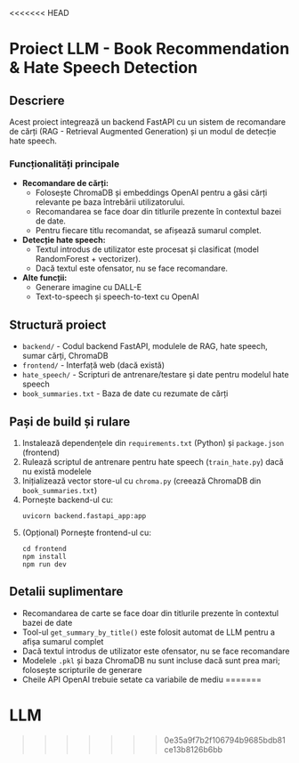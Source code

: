 <<<<<<< HEAD
# Proiect LLM - Book Recommendation & Hate Speech Detection

## Descriere
Acest proiect integrează un backend FastAPI cu un sistem de recomandare de cărți (RAG - Retrieval Augmented Generation) și un modul de detecție hate speech.

### Funcționalități principale
- **Recomandare de cărți:**
  - Folosește ChromaDB și embeddings OpenAI pentru a găsi cărți relevante pe baza întrebării utilizatorului.
  - Recomandarea se face doar din titlurile prezente în contextul bazei de date.
  - Pentru fiecare titlu recomandat, se afișează sumarul complet.
- **Detecție hate speech:**
  - Textul introdus de utilizator este procesat și clasificat (model RandomForest + vectorizer).
  - Dacă textul este ofensator, nu se face recomandare.
- **Alte funcții:**
  - Generare imagine cu DALL-E
  - Text-to-speech și speech-to-text cu OpenAI

## Structură proiect
- `backend/` - Codul backend FastAPI, modulele de RAG, hate speech, sumar cărți, ChromaDB
- `frontend/` - Interfață web (dacă există)
- `hate_speech/` - Scripturi de antrenare/testare și date pentru modelul hate speech
- `book_summaries.txt` - Baza de date cu rezumate de cărți

## Pași de build și rulare
1. Instalează dependențele din `requirements.txt` (Python) și `package.json` (frontend)
2. Rulează scriptul de antrenare pentru hate speech (`train_hate.py`) dacă nu există modelele
3. Inițializează vector store-ul cu `chroma.py` (creează ChromaDB din `book_summaries.txt`)
4. Pornește backend-ul cu:
   ```
   uvicorn backend.fastapi_app:app
   ```
5. (Opțional) Pornește frontend-ul cu:
   ```
   cd frontend
   npm install
   npm run dev
   ```

## Detalii suplimentare
- Recomandarea de carte se face doar din titlurile prezente în contextul bazei de date
- Tool-ul `get_summary_by_title()` este folosit automat de LLM pentru a afișa sumarul complet
- Dacă textul introdus de utilizator este ofensator, nu se face recomandare
- Modelele `.pkl` și baza ChromaDB nu sunt incluse dacă sunt prea mari; folosește scripturile de generare
- Cheile API OpenAI trebuie setate ca variabile de mediu
=======
# LLM
>>>>>>> 0e35a9f7b2f106794b9685bdb81ce13b8126b6bb
